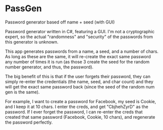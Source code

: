 # PassGen
Password generator based off name + seed (with GUI)

Password generator written in C#, featuring a GUI. 
I'm not a cryptographic expert, so the actual "randomness" and "security" of the passwords from this generator is unknown.

This app generates passwords from a name, a seed, and a number of chars. As long as these are the same, it will re-create the exact same password any number of times it is run (as those 3 create the seed for the random number generator, and thus, the password).

The big benefit of this is that if the user forgets their password, they can simply re-enter the credentials (the name, seed, and char count) and they will get the exact same password back (since the seed of the random num gen is the same).

For example, I want to create a password for Facebook, my seed is Cookie, and I keep it at 10 chars. I enter the creds, and get "CbjhehZyrD" as the password.
If I ever forget the password, I can re-enter the creds that created that same password (Facebook, Cookie, 10 chars), and regenerate the password perfectly. 

